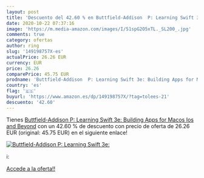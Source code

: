 ```yaml
---
layout: post
title: 'Descuento del 42.60 % en Buttfield-Addison  P: Learning Swift 3e:'
date: 2020-10-22 07:37:16
image: 'https://m.media-amazon.com/images/I/51spG2O5xTL._SL200_.jpg'
comments: true
category: ofertas
author: ring
slug: '149198757X-es'
actualPrice: 26.26 EUR
currency: EUR
price: 26.26
comparePrice: 45.75 EUR
prodname: 'Buttfield-Addison  P: Learning Swift 3e: Building Apps for Macos  Ios  and Beyond'
country: 'es'
flag: '🇪🇸'
buyurl: 'https://www.amazon.es/dp/149198757X/?tag=tolees-21'
descuento: '42.60'
---
```


Tienes [Buttfield-Addison  P: Learning Swift 3e: Building Apps for Macos  Ios  and Beyond](https://www.amazon.es/dp/149198757X/?tag=tolees-21) con un 42.60 % de descuento con precio de oferta de 26.26 EUR (original: 45.75 EUR) en el siguiente enlace!

[![Buttfield-Addison  P: Learning Swift 3e:](https://m.media-amazon.com/images/I/51spG2O5xTL._SL200_.jpg)](https://www.amazon.es/dp/149198757X/?tag=tolees-21)

ℹ️:


[Accede a la oferta!!](https://www.amazon.es/dp/149198757X/?tag=tolees-21)
